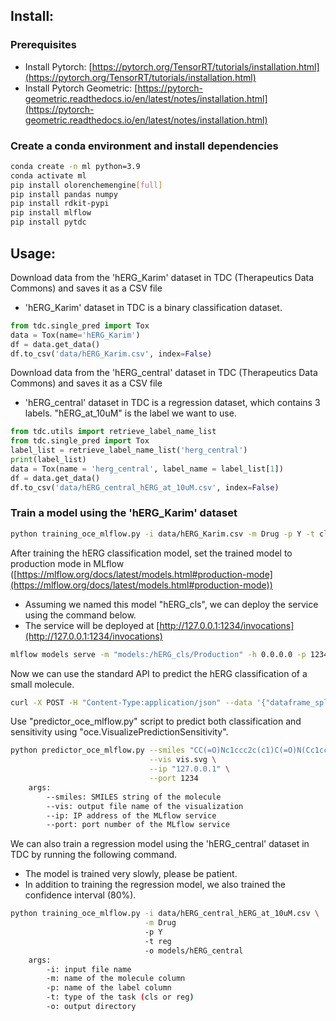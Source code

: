 Install:
--------

### Prerequisites

*   Install Pytorch: [https://pytorch.org/TensorRT/tutorials/installation.html](https://pytorch.org/TensorRT/tutorials/installation.html)
*   Install Pytorch Geometric: [https://pytorch-geometric.readthedocs.io/en/latest/notes/installation.html](https://pytorch-geometric.readthedocs.io/en/latest/notes/installation.html)

### Create a conda environment and install dependencies

```bash
conda create -n ml python=3.9
conda activate ml
pip install olorenchemengine[full]
pip install pandas numpy 
pip install rdkit-pypi
pip install mlflow
pip install pytdc
```

Usage:
------

Download data from the 'hERG\_Karim' dataset in TDC (Therapeutics Data Commons) and saves it as a CSV file
*   'hERG\_Karim' dataset in TDC is a binary classification dataset.

```python
from tdc.single_pred import Tox
data = Tox(name='hERG_Karim')
df = data.get_data()
df.to_csv('data/hERG_Karim.csv', index=False)
```

Download data from the 'hERG\_central' dataset in TDC (Therapeutics Data Commons) and saves it as a CSV file
*   'hERG\_central' dataset in TDC is a regression dataset, which contains 3 labels. "hERG\_at\_10uM" is the label we want to use.

```python
from tdc.utils import retrieve_label_name_list
from tdc.single_pred import Tox
label_list = retrieve_label_name_list('herg_central')
print(label_list)
data = Tox(name = 'herg_central', label_name = label_list[1])
df = data.get_data()
df.to_csv('data/hERG_central_hERG_at_10uM.csv', index=False)
```

### Train a model using the 'hERG\_Karim' dataset

```bash
python training_oce_mlflow.py -i data/hERG_Karim.csv -m Drug -p Y -t cls -o models/hERG_Karim
```

After training the hERG classification model, set the trained model to production mode in MLflow ([https://mlflow.org/docs/latest/models.html#production-mode](https://mlflow.org/docs/latest/models.html#production-mode))
*   Assuming we named this model "hERG\_cls", we can deploy the service using the command below.
*   The service will be deployed at [http://127.0.0.1:1234/invocations](http://127.0.0.1:1234/invocations)

```bash
mlflow models serve -m "models:/hERG_cls/Production" -h 0.0.0.0 -p 1234 --env-manager local
```

Now we can use the standard API to predict the hERG classification of a small molecule.

```bash
curl -X POST -H "Content-Type:application/json" --data '{"dataframe_split": {"columns":["Drug"], "data": [["c1ccccc1"]]}}' http://127.0.0.1:1234/invocations
```

Use "predictor\_oce\_mlflow.py" script to predict both classification and sensitivity using "oce.VisualizePredictionSensitivity".

```bash
python predictor_oce_mlflow.py --smiles "CC(=O)Nc1ccc2c(c1)C(=O)N(Cc1ccc(Cl)cc1)C2=O" \
                               --vis vis.svg \
                               --ip "127.0.0.1" \
                               --port 1234
    args:
        --smiles: SMILES string of the molecule
        --vis: output file name of the visualization
        --ip: IP address of the MLflow service
        --port: port number of the MLflow service
```

We can also train a regression model using the 'hERG_central' dataset in TDC by running the following command.
* The model is trained very slowly, please be patient.
* In addition to training the regression model, we also trained the confidence interval (80%).
```bash
python training_oce_mlflow.py -i data/hERG_central_hERG_at_10uM.csv \
                              -m Drug 
                              -p Y 
                              -t reg 
                              -o models/hERG_central
    args:
        -i: input file name
        -m: name of the molecule column
        -p: name of the label column
        -t: type of the task (cls or reg)
        -o: output directory
```
